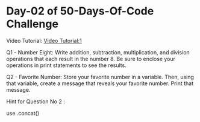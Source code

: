  # Day-02 of 50-Days-Of-Code Challenge


 Video Tutorial:
 [Video Tutorial:1](https://youtu.be/PrL0vCl-mS4?si=KRSQ5Ob5zAbb5MCb)


 
 
Q1 - Number Eight: Write addition, subtraction, multiplication, and division operations that each result in the number 8. Be sure to enclose your operations in print statements to see the results.

Q2 - Favorite Number: Store your favorite number in a variable. Then, using that variable, create a message that reveals your favorite number. Print that message.


Hint for Question No 2 :

use .concat()


